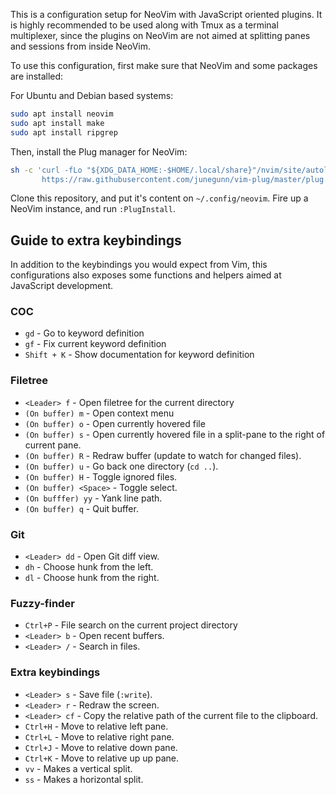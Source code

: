 This is a configuration setup for NeoVim with JavaScript oriented plugins. It is highly recommended to be used along with Tmux as a terminal multiplexer, since the plugins on NeoVim are not aimed at splitting panes and sessions from inside NeoVim.

To use this configuration, first make sure that NeoVim and some packages are installed:

For Ubuntu and Debian based systems:

```bash
sudo apt install neovim
sudo apt install make
sudo apt install ripgrep
```

Then, install the Plug manager for NeoVim:

```bash
sh -c 'curl -fLo "${XDG_DATA_HOME:-$HOME/.local/share}"/nvim/site/autoload/plug.vim --create-dirs \
       https://raw.githubusercontent.com/junegunn/vim-plug/master/plug.vim'
```

Clone this repository, and put it's content on `~/.config/neovim`. Fire up a NeoVim instance, and run `:PlugInstall`.

## Guide to extra keybindings

In addition to the keybindings you would expect from Vim, this configurations also exposes some functions and helpers aimed at JavaScript development.

### COC
- `gd` - Go to keyword definition
- `gf` - Fix current keyword definition
- `Shift + K` - Show documentation for keyword definition

### Filetree
- `<Leader> f` - Open filetree for the current directory
- `(On buffer) m` - Open context menu
- `(On buffer) o` - Open currently hovered file
- `(On buffer) s` - Open currently hovered file in a split-pane to the right of current pane.
- `(On buffer) R` - Redraw buffer (update to watch for changed files).
- `(On buffer) u` - Go back one directory (`cd ..`).
- `(On buffer) H` - Toggle ignored files.
- `(On buffer) <Space>` - Toggle select.
- `(On bufffer) yy` - Yank line path.
- `(On buffer) q` - Quit buffer.

### Git
- `<Leader> dd` - Open Git diff view.
- `dh` - Choose hunk from the left.
- `dl` - Choose hunk from the right.

### Fuzzy-finder
- `Ctrl+P` - File search on the current project directory
- `<Leader> b` - Open recent buffers.
- `<Leader> /` - Search in files.

### Extra keybindings

- `<Leader> s` - Save file (`:write`).
- `<Leader> r` - Redraw the screen.
- `<Leader> cf` - Copy the relative path of the current file to the clipboard.
- `Ctrl+H` - Move to relative left pane.
- `Ctrl+L` - Move to relative right pane.
- `Ctrl+J` - Move to relative down pane.
- `Ctrl+K` - Move to relative up up pane.
- `vv` - Makes a vertical split.
- `ss` - Makes a horizontal split.

